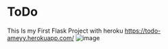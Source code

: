 # ToDo
This Is my First Flask Project with heroku
https://todo-ameyy.herokuapp.com/
![image](https://user-images.githubusercontent.com/77625626/178144843-7a2e4d62-eb97-4498-839f-2b765d34e99f.png)
